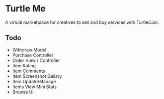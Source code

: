 # Turtle Me

 
A virtual marketplace for creatives to sell and buy services with TurtleCoin.


## Todo

- Withdraw Model
- Purchase Controller
- Order View / Controller
- Item Rating
- Item Comments
- Item Screenshot Gallary
- Item Update/Manage
- Items View Mini Stats
- Browse UI